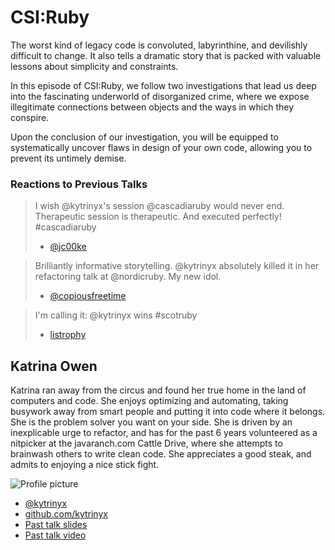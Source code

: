 # CSI:Ruby

The worst kind of legacy code is convoluted, labyrinthine, and devilishly difficult to change. It also tells a dramatic story that is packed with valuable lessons about simplicity and constraints.

In this episode of CSI:Ruby, we follow two investigations that lead us deep into the fascinating underworld of disorganized crime, where we expose illegitimate connections between objects and the ways in which they conspire.

Upon the conclusion of our investigation, you will be equipped to systematically uncover flaws in design of your own code, allowing you to prevent its untimely demise.

### Reactions to Previous Talks

> I wish @kytrinyx's session @cascadiaruby would never end. Therapeutic session is therapeutic. And executed perfectly! #cascadiaruby
> - [@jc00ke](https://twitter.com/jc00ke/status/231499042662789122)

> Brilliantly informative storytelling. @kytrinyx absolutely killed it in her refactoring talk at @nordicruby. My new idol.
> - [@copiousfreetime](https://twitter.com/copiousfreetime/status/213604216529362944)

> I'm calling it: @kytrinyx wins #scotruby
> - [listrophy](https://twitter.com/listrophy/status/219067597046546434)

## Katrina Owen

Katrina ran away from the circus and found her true home in the land of computers and code. She enjoys optimizing and automating, taking busywork away from smart people and putting it into code where it belongs. She is the problem solver you want on your side. She is driven by an inexplicable urge to refactor, and has for the past 6 years volunteered as a nitpicker at the javaranch.com Cattle Drive, where she attempts to brainwash others to write clean code. She appreciates a good steak, and admits to enjoying a nice stick fight.

![Profile picture](https://raw.github.com/kytrinyx/rubyconfau-2013-cfp/master/katrina_owen-csi_ruby/profile_picture.jpg)

- [@kytrinyx](https://twitter.com/kytrinyx)
- [github.com/kytrinyx](https://github.com/kytrinyx)
- [Past talk slides](http://www.slideshare.net/kytrinyx/therapeutic-refactoring)
- [Past talk video](http://confreaks.com/videos/1071-cascadiaruby2012-therapeutic-refactoring)
